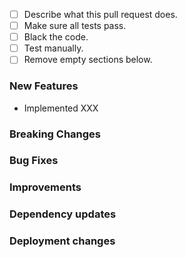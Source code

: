 <!---
Please make sure to follow the [DEV guidelines](https://gen3.org/resources/developer/dev-introduction/)
before asking for review.
--->

- [ ] Describe what this pull request does.
- [ ] Make sure all tests pass.
- [ ] Black the code.
- [ ] Test manually.
- [ ] Remove empty sections below.

### New Features
- Implemented XXX

### Breaking Changes


### Bug Fixes


### Improvements


### Dependency updates


### Deployment changes
